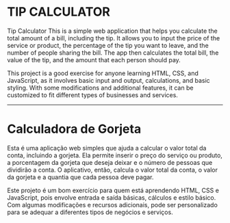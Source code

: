 # TIP CALCULATOR
Tip Calculator This is a simple web application that helps you calculate the total amount of a bill, including the tip. It allows you to input the price of the service or product, the percentage of the tip you want to leave, and the number of people sharing the bill. The app then calculates the total bill, the value of the tip, and the amount that each person should pay.

This project is a good exercise for anyone learning HTML, CSS, and JavaScript, as it involves basic input and output, calculations, and basic styling. With some modifications and additional features, it can be customized to fit different types of businesses and services.

-----------------------------------------------

# Calculadora de Gorjeta 
Esta é uma aplicação web simples que ajuda a calcular o valor total da conta, incluindo a gorjeta. Ela permite inserir o preço do serviço ou produto, a porcentagem da gorjeta que deseja deixar e o número de pessoas que dividirão a conta. O aplicativo, então, calcula o valor total da conta, o valor da gorjeta e a quantia que cada pessoa deve pagar.

Este projeto é um bom exercício para quem está aprendendo HTML, CSS e JavaScript, pois envolve entrada e saída básicas, cálculos e estilo básico. Com algumas modificações e recursos adicionais, pode ser personalizado para se adequar a diferentes tipos de negócios e serviços.

